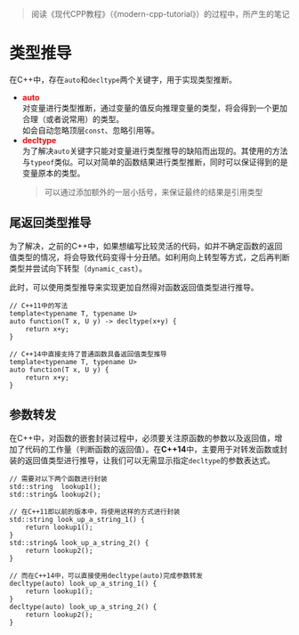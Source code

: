 > 阅读《现代CPP教程》（《modern-cpp-tutorial》）的过程中，所产生的笔记

# 类型推导

在C++中，存在`auto`和`decltype`两个关键字，用于实现类型推断。

- <span style="color:red">**auto**</span><br>对变量进行类型推断，通过变量的值反向推理变量的类型，将会得到一个更加合理（或者说常用）的类型。<br>如会自动忽略顶层`const`、忽略引用等。
- <span style="color:red">**decltype**</span><br>为了解决`auto`关键字只能对变量进行类型推导的缺陷而出现的。其使用的方法与`typeof`类似。可以对简单的函数结果进行类型推断，同时可以保证得到的是变量原本的类型。
    > 可以通过添加额外的一层小括号，来保证最终的结果是引用类型

## 尾返回类型推导

为了解决，之前的C++中，如果想编写比较灵活的代码，如并不确定函数的返回值类型的情况，将会导致代码变得十分丑陋。如利用向上转型等方式，之后再判断类型并尝试向下转型（`dynamic_cast`）。

此时，可以使用类型推导来实现更加自然得对函数返回值类型进行推导。

```
// C++11中的写法
template<typename T, typename U>
auto function(T x, U y) -> decltype(x+y) {
    return x+y;
}

// C++14中直接支持了普通函数具备返回值类型推导
template<typename T, typename U>
auto function(T x, U y) {
    return x+y;
}
```

## 参数转发

在C\++中，对函数的嵌套封装过程中，必须要关注原函数的参数以及返回值，增加了代码的工作量（判断函数的返回值）。在**C\++14**中，主要用于对转发函数或封装的返回值类型进行推导，让我们可以无需显示指定`decltype`的参数表达式。

```
// 需要对以下两个函数进行封装
std::string  lookup1();
std::string& lookup2();

// 在C++11即以前的版本中，将使用这样的方式进行封装
std::string look_up_a_string_1() {
    return lookup1();
}
std::string& look_up_a_string_2() {
    return lookup2();
}

// 而在C++14中，可以直接使用decltype(auto)完成参数转发
decltype(auto) look_up_a_string_1() {
    return lookup1();
}
decltype(auto) look_up_a_string_2() {
    return lookup2();
}
```
